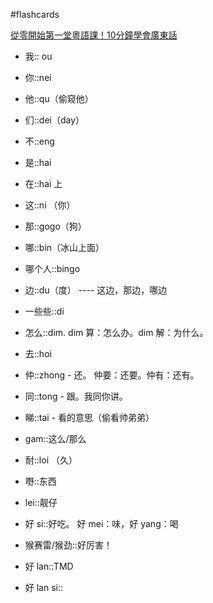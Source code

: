 #flashcards 

[從零開始第一堂粵語課！10分鐘學會廣東話](https://youtu.be/KI5bKz68_Hk) 
- 我:: ou
<!--SR:!2026-03-17,624,250-->
- 你::nei
<!--SR:!2024-08-26,56,250-->
- 他::qu（偷窥他）
<!--SR:!2024-07-25,24,250-->
- 们::dei（day）
<!--SR:!2025-02-24,159,250-->
- 不::eng
<!--SR:!2024-07-21,20,250-->
- 是::hai
<!--SR:!2025-10-08,572,250-->
- 在::hai 上
<!--SR:!2024-07-24,23,250-->
- 这::ni （你）
<!--SR:!2024-08-28,58,250-->
- 那::gogo（狗）
<!--SR:!2024-09-12,52,250-->
- 哪::bin（冰山上面）
<!--SR:!2024-09-06,67,250-->
- 哪个人::bingo
<!--SR:!2024-07-25,24,250-->
- 边::du（度） ---- 这边，那边，哪边
<!--SR:!2024-07-23,22,250-->
- 一些些::di
<!--SR:!2024-07-23,22,250-->
- 怎么::dim.  dim 算：怎么办。dim 解：为什么。
<!--SR:!2025-10-20,584,250-->
- 去::hoi
<!--SR:!2024-12-10,67,250-->
- 仲::zhong - 还。   仲要：还要。仲有：还有。
<!--SR:!2024-08-14,44,250-->
- 同::tong - 跟。我同你讲。
<!--SR:!2024-07-23,22,250-->
- 睇::tai - 看的意思（偷看帅弟弟）
<!--SR:!2024-09-03,64,250-->
- gam::这么/那么
<!--SR:!2024-08-27,57,250-->
- 耐::loi （久）
<!--SR:!2024-08-24,54,250-->
- 嘢::东西
<!--SR:!2024-09-10,71,250-->
- lei::靓仔
<!--SR:!2025-02-23,142,250-->
- 好 si::好吃。   好 mei：味，好 yang：喝
<!--SR:!2024-11-29,56,250-->
- 猴赛雷/猴劲::好厉害！
<!--SR:!2024-08-18,48,250-->
- 好 lan::TMD
<!--SR:!2024-10-11,59,250-->
- 好 lan si::
<!--SR:!2024-08-28,58,250-->

